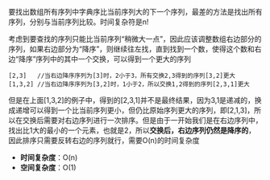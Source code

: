 要找出数组所有序列中字典序比当前序列大的下一个序列，最差的方法是找出所有序列，分别与当前序列比较。时间复杂符是n!

考虑到要查找的序列只能比当前序列“稍微大一点”，因此应该调整数组右边部分的序列，如果右边部分为“降序”，则继续往左找，直到找到一个数，使得这个数和右边“降序”序列中的其中一个交换，可以得到一个更大的序列

```
[2,3]   //当右边降序序列为[3]时，2小于3，所有交换2,3得到的序列[3,2]更大
[1,3,2] //当右边降序序列为[3,2]时，1小于2，所以交换1,2得到的序列[2,3,1]更大
```

但是在上面[1,3,2]的例子中，得到的[2,3,1]并不是最终结果，因为3,1是递减的，换成递增可以得到一个比当前序列更小，但仍比原始序列更大的序列，即[2,1,3]，所以在交换后需要对右边序列进行一次排序。但是由于一开始我们是在右边序列中，找出比1大的最小的一个元素，也就是2，所以**交换后，右边序列仍然是降序的**，因此排序只需要反转右边的序列就行，需要O(n)的时间复杂度

* **时间复杂度**：O(n)
* **空间复杂度**：O(1)